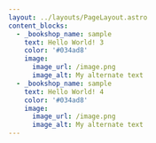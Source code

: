 ```yaml
---
layout: ../layouts/PageLayout.astro
content_blocks:
  - _bookshop_name: sample
    text: Hello World! 3
    color: '#034ad8'
    image:
      image_url: /image.png
      image_alt: My alternate text
  - _bookshop_name: sample
    text: Hello World! 4
    color: '#034ad8'
    image:
      image_url: /image.png
      image_alt: My alternate text
---
```

